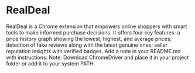# RealDeal
RealDeal is a Chrome extension that empowers online shoppers with smart tools to make informed purchase decisions. It offers four key features: a price history graph showing the lowest, highest, and average prices; detection of fake reviews along with the latest genuine ones; seller reputation insights with verified badges.
Add a note in your README.md with instructions:
Note: Download ChromeDriver and place it in your project folder or add it to your system PATH.
